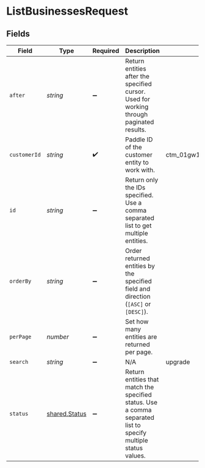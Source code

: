 # ListBusinessesRequest


## Fields

| Field                                                                                                          | Type                                                                                                           | Required                                                                                                       | Description                                                                                                    | Example                                                                                                        |
| -------------------------------------------------------------------------------------------------------------- | -------------------------------------------------------------------------------------------------------------- | -------------------------------------------------------------------------------------------------------------- | -------------------------------------------------------------------------------------------------------------- | -------------------------------------------------------------------------------------------------------------- |
| `after`                                                                                                        | *string*                                                                                                       | :heavy_minus_sign:                                                                                             | Return entities after the specified cursor. Used for working through paginated results.                        |                                                                                                                |
| `customerId`                                                                                                   | *string*                                                                                                       | :heavy_check_mark:                                                                                             | Paddle ID of the customer entity to work with.                                                                 | ctm_01gw1xk43eqy2rrf0cs93zvm6t                                                                                 |
| `id`                                                                                                           | *string*                                                                                                       | :heavy_minus_sign:                                                                                             | Return only the IDs specified. Use a comma separated list to get multiple entities.                            |                                                                                                                |
| `orderBy`                                                                                                      | *string*                                                                                                       | :heavy_minus_sign:                                                                                             | Order returned entities by the specified field and direction (`[ASC]` or `[DESC]`).                            |                                                                                                                |
| `perPage`                                                                                                      | *number*                                                                                                       | :heavy_minus_sign:                                                                                             | Set how many entities are returned per page.                                                                   |                                                                                                                |
| `search`                                                                                                       | *string*                                                                                                       | :heavy_minus_sign:                                                                                             | N/A                                                                                                            | upgrade                                                                                                        |
| `status`                                                                                                       | [shared.Status](../../../sdk/models/shared/status.md)                                                          | :heavy_minus_sign:                                                                                             | Return entities that match the specified status. Use a comma separated list to specify multiple status values. |                                                                                                                |